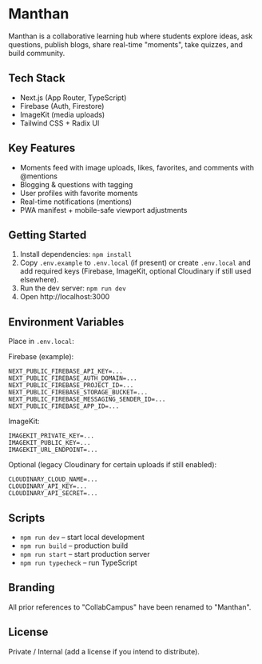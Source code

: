 # Manthan

Manthan is a collaborative learning hub where students explore ideas, ask questions, publish blogs, share real-time "moments", take quizzes, and build community.

## Tech Stack
- Next.js (App Router, TypeScript)
- Firebase (Auth, Firestore)
- ImageKit (media uploads)
- Tailwind CSS + Radix UI

## Key Features
- Moments feed with image uploads, likes, favorites, and comments with @mentions
- Blogging & questions with tagging
- User profiles with favorite moments
- Real-time notifications (mentions)
- PWA manifest + mobile-safe viewport adjustments

## Getting Started
1. Install dependencies: `npm install`
2. Copy `.env.example` to `.env.local` (if present) or create `.env.local` and add required keys (Firebase, ImageKit, optional Cloudinary if still used elsewhere).
3. Run the dev server: `npm run dev`
4. Open http://localhost:3000

## Environment Variables
Place in `.env.local`:

Firebase (example):
```
NEXT_PUBLIC_FIREBASE_API_KEY=...
NEXT_PUBLIC_FIREBASE_AUTH_DOMAIN=...
NEXT_PUBLIC_FIREBASE_PROJECT_ID=...
NEXT_PUBLIC_FIREBASE_STORAGE_BUCKET=...
NEXT_PUBLIC_FIREBASE_MESSAGING_SENDER_ID=...
NEXT_PUBLIC_FIREBASE_APP_ID=...
```

ImageKit:
```
IMAGEKIT_PRIVATE_KEY=...
IMAGEKIT_PUBLIC_KEY=...
IMAGEKIT_URL_ENDPOINT=...
```

Optional (legacy Cloudinary for certain uploads if still enabled):
```
CLOUDINARY_CLOUD_NAME=...
CLOUDINARY_API_KEY=...
CLOUDINARY_API_SECRET=...
```

## Scripts
- `npm run dev` – start local development
- `npm run build` – production build
- `npm run start` – start production server
- `npm run typecheck` – run TypeScript

## Branding
All prior references to "CollabCampus" have been renamed to "Manthan".

## License
Private / Internal (add a license if you intend to distribute).
